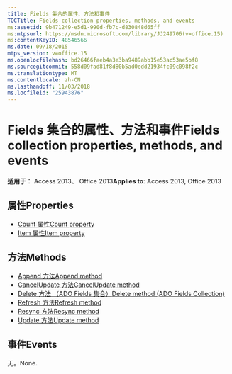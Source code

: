 ```yaml
---
title: Fields 集合的属性、方法和事件
TOCTitle: Fields collection properties, methods, and events
ms:assetid: 9b471249-e5d1-990d-fb7c-d830848d65ff
ms:mtpsurl: https://msdn.microsoft.com/library/JJ249706(v=office.15)
ms:contentKeyID: 48546566
ms.date: 09/18/2015
mtps_version: v=office.15
ms.openlocfilehash: bd26466faeb4a3e3ba9489abb15e53ac53ae5bf8
ms.sourcegitcommit: 558d09fad81f8d80b5ad0edd21934fc09c098f2c
ms.translationtype: MT
ms.contentlocale: zh-CN
ms.lasthandoff: 11/03/2018
ms.locfileid: "25943876"
---
```

# <a name="fields-collection-properties-methods-and-events"></a><span data-ttu-id="fb328-102">Fields 集合的属性、方法和事件</span><span class="sxs-lookup"><span data-stu-id="fb328-102">Fields collection properties, methods, and events</span></span>

<span data-ttu-id="fb328-103">**适用于**： Access 2013、 Office 2013</span><span class="sxs-lookup"><span data-stu-id="fb328-103">**Applies to**: Access 2013, Office 2013</span></span>

## <a name="properties"></a><span data-ttu-id="fb328-104">属性</span><span class="sxs-lookup"><span data-stu-id="fb328-104">Properties</span></span>

- [<span data-ttu-id="fb328-105">Count 属性</span><span class="sxs-lookup"><span data-stu-id="fb328-105">Count property</span></span>](count-property-ado.md)
- [<span data-ttu-id="fb328-106">Item 属性</span><span class="sxs-lookup"><span data-stu-id="fb328-106">Item property</span></span>](item-property-ado.md)

## <a name="methods"></a><span data-ttu-id="fb328-107">方法</span><span class="sxs-lookup"><span data-stu-id="fb328-107">Methods</span></span>

- [<span data-ttu-id="fb328-108">Append 方法</span><span class="sxs-lookup"><span data-stu-id="fb328-108">Append method</span></span>](append-method-ado.md)
- [<span data-ttu-id="fb328-109">CancelUpdate 方法</span><span class="sxs-lookup"><span data-stu-id="fb328-109">CancelUpdate method</span></span>](cancelupdate-method-ado.md)
- [<span data-ttu-id="fb328-110">Delete 方法 （ADO Fields 集合）</span><span class="sxs-lookup"><span data-stu-id="fb328-110">Delete method (ADO Fields Collection)</span></span>](delete-method-ado-fields-collection.md)
- [<span data-ttu-id="fb328-111">Refresh 方法</span><span class="sxs-lookup"><span data-stu-id="fb328-111">Refresh method</span></span>](refresh-method-ado.md)
- [<span data-ttu-id="fb328-112">Resync 方法</span><span class="sxs-lookup"><span data-stu-id="fb328-112">Resync method</span></span>](resync-method-ado.md)
- [<span data-ttu-id="fb328-113">Update 方法</span><span class="sxs-lookup"><span data-stu-id="fb328-113">Update method</span></span>](update-method-ado.md)

## <a name="events"></a><span data-ttu-id="fb328-114">事件</span><span class="sxs-lookup"><span data-stu-id="fb328-114">Events</span></span>

<span data-ttu-id="fb328-115">无。</span><span class="sxs-lookup"><span data-stu-id="fb328-115">None.</span></span>

